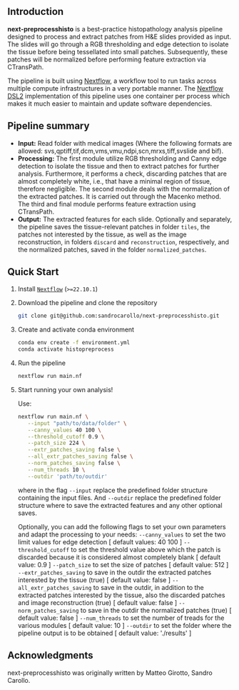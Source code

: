 ## Introduction

**next-preprocesshisto** is a best-practice histopathology analysis pipeline designed to process and extract patches from H&E slides provided as input. The slides will go through a RGB thresholding and edge detection to isolate the tissue before being tessellated into small patches. Subsequently, these patches will be normalized before performing feature extraction via CTransPath.

The pipeline is built using [Nextflow](https://www.nextflow.io), a workflow tool to run tasks across multiple compute infrastructures in a very portable manner. The [Nextflow DSL2](https://www.nextflow.io/docs/latest/dsl2.html) implementation of this pipeline uses one container per process which makes it much easier to maintain and update software dependencies.


## Pipeline summary

* **Input:** Read folder with medical images (Where the following formats are allowed: svs,qptiff,tif,dcm,vms,vmu,ndpi,scn,mrxs,tiff,svslide and bif).
* **Processing:** The first module utilize RGB thresholding and Canny edge detection to isolate the tissue and then to extract patches for further analysis. Furthermore, it performs a check, discarding patches that are almost completely white, i.e., that have a minimal region of tissue, therefore negligible. The second module deals with the normalization of the extracted patches. It is carried out through the Macenko method. The third and final module performs feature extraction using CTransPath.
* **Output:** The extracted features for each slide. Optionally and separately, the pipeline saves the tissue-relevant patches in folder `tiles`, the patches not interested by the tissue, as well as the image reconstruction, in folders `discard` and `reconstruction`, respectively, and the normalized patches, saved in the folder `normalized_patches`.

## Quick Start

1. Install [`Nextflow`](https://www.nextflow.io/docs/latest/getstarted.html#installation) (`>=22.10.1`)

2. Download the pipeline and clone the repository

   ```bash
   git clone git@github.com:sandrocarollo/next-preprocesshisto.git
   ```

3. Create and activate conda environment

   ```bash
   conda env create -f environment.yml
   conda activate histopreprocess
   ```

4. Run the pipeline

   ```bash
   nextflow run main.nf 
   ```

5. Start running your own analysis!

   Use:
   ```bash
   nextflow run main.nf \
      --input "path/to/data/folder" \
      --canny_values 40 100 \
      --threshold_cutoff 0.9 \
      --patch_size 224 \
      --extr_patches_saving false \
      --all_extr_patches_saving false \
      --norm_patches_saving false \
      --num_threads 10 \
      --outdir 'path/to/outdir'
   ```
   where in the flag `--input` replace the predefined folder structure containing the input files. And `--outdir` replace the predefined folder structure where to save the extracted features and any other optional saves.

   Optionally, you can add the following flags to set your own parameters and adapt the processing to your needs:
   `--canny_values` to set the two limit values for edge detection [ default values: 40 100 ]
   `--threshold_cutoff` to set the threshold value above which the patch is discarded because it is considered almost completely blank [ default value: 0.9 ]
   `--patch_size` to set the size of patches [ default value: 512 ]
   `--extr_patches_saving` to save in the outdir the extracted patches interested by the tissue (true) [ default value: false ]
   `--all_extr_patches_saving` to save in the outdir, in addition to the extracted patches interested by the tissue, also the discarded patches and image reconstruction (true) [ default value: false ]
   `--norm_patches_saving` to save in the outdir the normalized patches (true) [ default value: false ]
   `--num_threads` to set the number of treads for the various modules  [ default value: 10 ]
   `--outdir` to set the folder where the pipeline output is to be obtained [ default value: './results' ]


## Acknowledgments

next-preprocesshisto was originally written by Matteo Girotto, Sandro Carollo.

